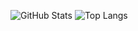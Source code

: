 ![GitHub Stats](https://github-readme-stats.vercel.app/api?hide_border=true&hide_rank=true&show_icons=true&username=emyasnikov)
![Top Langs](https://github-readme-stats.vercel.app/api/top-langs/?hide_border=true&layout=compact&langs_count=8&username=emyasnikov)
